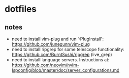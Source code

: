 # dotfiles
## notes
- need to install vim-plug and run ':PlugInstall': https://github.com/junegunn/vim-plug
- need to install ripgrep for some telescope functionality: https://github.com/BurntSushi/ripgrep (live_grep)
- need to install language servers. Instructions at: https://github.com/neovim/nvim-lspconfig/blob/master/doc/server_configurations.md
